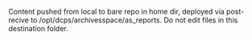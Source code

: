 Content pushed from local to bare repo in home dir, deployed via post-recive to /opt/dcps/archivesspace/as_reports. Do not edit files in this destination folder.
 